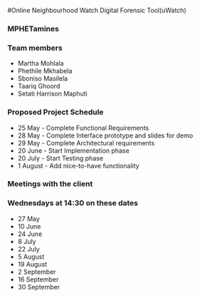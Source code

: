 #Online Neighbourhood Watch Digital Forensic Tool(uWatch)

### MPHETamines ###

### Team members ###

* Martha Mohlala
*	Phethile Mkhabela
*	Sboniso Masilela
*	Taariq Ghoord
*	Setati Harrison Maphuti

### Proposed Project Schedule ###

* 25 May - Complete Functional Requirements
* 28 May - Complete Interface prototype and slides for demo
* 29 May - Complete Architectural requirements
* 20 June - Start Implementation phase
* 20 July - Start Testing phase
* 1 August - Add nice-to-have functionality

### Meetings with the client ###

  ### Wednesdays at 14:30 on these dates ###
  * 27 May
  * 10 June
  * 24 June
  * 8 July
  * 22 July
  * 5 August
  * 19 August
  * 2 September
  * 16 September
  * 30 September


